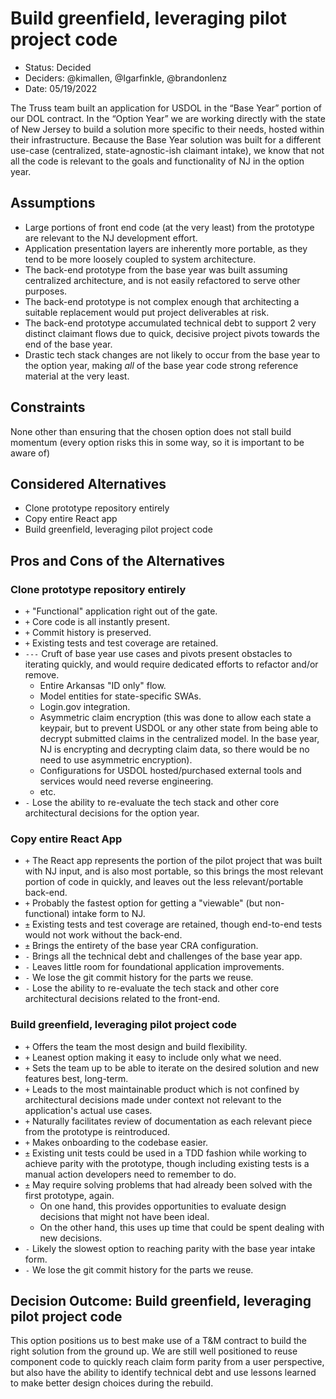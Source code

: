 # Build greenfield, leveraging pilot project code <!-- The title should reflect the decision outcome -->

- Status: Decided
- Deciders: @kimallen, @Igarfinkle, @brandonlenz
- Date: 05/19/2022

The Truss team built an application for USDOL in the “Base Year” portion of our DOL contract. In the “Option Year” we
are working directly with the state of New Jersey to build a solution more specific to their needs, hosted within their
infrastructure. Because the Base Year solution was built for a different use-case (centralized, state-agnostic-ish
claimant intake), we know that not all the code is relevant to the goals and functionality of NJ in the option year.

## Assumptions

- Large portions of front end code (at the very least) from the prototype are relevant to the NJ development effort.
- Application presentation layers are inherently more portable, as they tend to be more loosely coupled to system
  architecture.
- The back-end prototype from the base year was built assuming centralized architecture, and is not easily refactored to
  serve other purposes.
- The back-end prototype is not complex enough that architecting a suitable replacement would put project deliverables
  at risk.
- The back-end prototype accumulated technical debt to support 2 very distinct claimant flows due to quick, decisive
  project pivots towards the end of the base year.
- Drastic tech stack changes are not likely to occur from the base year to the option year, making _all_ of the base
  year code strong reference material at the very least.

## Constraints

None other than ensuring that the chosen option does not stall build momentum (every option risks this in some way, so it
is important to be aware of)

## Considered Alternatives

- Clone prototype repository entirely
- Copy entire React app
- Build greenfield, leveraging pilot project code

## Pros and Cons of the Alternatives

### Clone prototype repository entirely

- `+` "Functional" application right out of the gate.
- `+` Core code is all instantly present.
- `+` Commit history is preserved.
- `+` Existing tests and test coverage are retained.
- `---` Cruft of base year use cases and pivots present obstacles to iterating quickly, and would require dedicated
  efforts to refactor and/or remove.
  - Entire Arkansas "ID only" flow.
  - Model entities for state-specific SWAs.
  - Login.gov integration.
  - Asymmetric claim encryption (this was done to allow each state a keypair, but to prevent USDOL or any other state
    from being able to decrypt submitted claims in the centralized model. In the base year, NJ is encrypting and
    decrypting claim data, so there would be no need to use asymmetric encryption).
  - Configurations for USDOL hosted/purchased external tools and services would need reverse engineering.
  - etc.
- `-` Lose the ability to re-evaluate the tech stack and other core architectural decisions for the option year.

### Copy entire React App

- `+` The React app represents the portion of the pilot project that was built with NJ input, and is also most portable,
  so this brings the most relevant portion of code in quickly, and leaves out the less relevant/portable back-end.
- `+` Probably the fastest option for getting a "viewable" (but non-functional) intake form to NJ.
- `±` Existing tests and test coverage are retained, though end-to-end tests would not work without the back-end.
- `±` Brings the entirety of the base year CRA configuration.
- `-` Brings all the technical debt and challenges of the base year app.
- `-` Leaves little room for foundational application improvements.
- `-` We lose the git commit history for the parts we reuse.
- `-` Lose the ability to re-evaluate the tech stack and other core architectural decisions related to the front-end.

### Build greenfield, leveraging pilot project code

- `+` Offers the team the most design and build flexibility.
- `+` Leanest option making it easy to include only what we need.
- `+` Sets the team up to be able to iterate on the desired solution and new features best, long-term.
- `+` Leads to the most maintainable product which is not confined by architectural decisions made under context not
  relevant to the application's actual use cases.
- `+` Naturally facilitates review of documentation as each relevant piece from the prototype is reintroduced.
- `+` Makes onboarding to the codebase easier.
- `±` Existing unit tests could be used in a TDD fashion while working to achieve parity with the prototype, though
  including existing tests is a manual action developers need to remember to do.
- `±` May require solving problems that had already been solved with the first prototype, again.
  - On one hand, this provides opportunities to evaluate design decisions that might not have been ideal.
  - On the other hand, this uses up time that could be spent dealing with new decisions.
- `-` Likely the slowest option to reaching parity with the base year intake form.
- `-` We lose the git commit history for the parts we reuse.

## Decision Outcome: Build greenfield, leveraging pilot project code

This option positions us to best make use of a T&M contract to build the right solution from the ground up. We are still
well positioned to reuse component code to quickly reach claim form parity from a user perspective, but also have the
ability to identify technical debt and use lessons learned to make better design choices during the rebuild.
